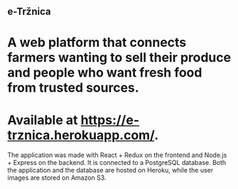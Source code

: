 ## e-Tržnica

# A web platform that connects farmers wanting to sell their produce and people who want fresh food from trusted sources.
# Available at https://e-trznica.herokuapp.com/.

The application was made with React + Redux on the frontend and Node.js + Express on the backend. It is connected to a PostgreSQL database. Both the application and the database are hosted on Heroku, while the user images are stored on Amazon S3.
